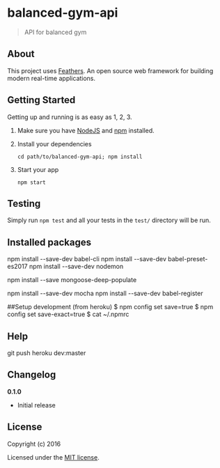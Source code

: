 # balanced-gym-api

> API for balanced gym

## About

This project uses [Feathers](http://feathersjs.com). An open source web framework for building modern real-time applications.

## Getting Started

Getting up and running is as easy as 1, 2, 3.

1. Make sure you have [NodeJS](https://nodejs.org/) and [npm](https://www.npmjs.com/) installed.
2. Install your dependencies

    ```
    cd path/to/balanced-gym-api; npm install
    ```

3. Start your app

    ```
    npm start
    ```

## Testing

Simply run `npm test` and all your tests in the `test/` directory will be run.

## Installed packages
npm install --save-dev babel-cli
npm install --save-dev babel-preset-es2017
npm install --save-dev nodemon

npm install --save mongoose-deep-populate

npm install --save-dev mocha
npm install --save-dev babel-register

##Setup development
(from heroku)
$ npm config set save=true
$ npm config set save-exact=true
$ cat ~/.npmrc 

## Help
git push heroku dev:master
## Changelog

__0.1.0__

- Initial release

## License

Copyright (c) 2016

Licensed under the [MIT license](LICENSE).
